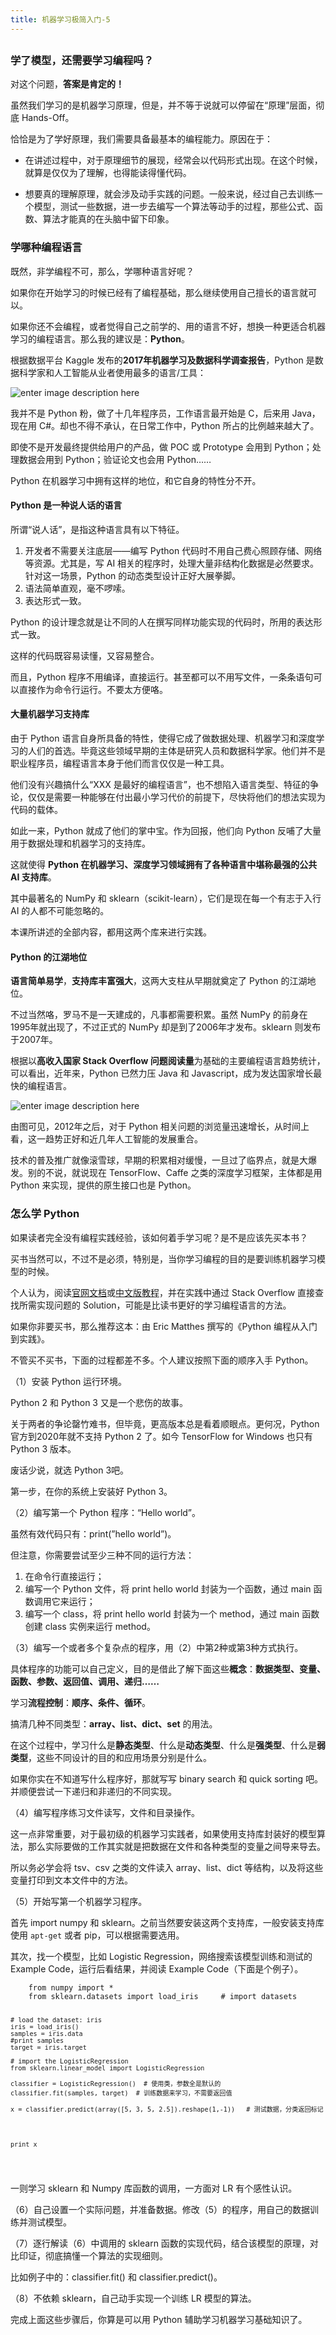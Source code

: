 ```yaml
---
title: 机器学习极简入门-5
---
```

<article id="topicContainer" class="column_content"><h2 class="topic_title"></h2><div><h3 id="">学了模型，还需要学习编程吗？</h3>
<p>对这个问题，<strong>答案是肯定的！</strong></p>
<p>虽然我们学习的是机器学习原理，但是，并不等于说就可以停留在“原理”层面，彻底 Hands-Off。</p>
<p>恰恰是为了学好原理，我们需要具备最基本的编程能力。原因在于：</p>
<ul>
<li><p>在讲述过程中，对于原理细节的展现，经常会以代码形式出现。在这个时候，就算是仅仅为了理解，也得能读得懂代码。</p></li>
<li><p>想要真的理解原理，就会涉及动手实践的问题。一般来说，经过自己去训练一个模型，测试一些数据，进一步去编写一个算法等动手的过程，那些公式、函数、算法才能真的在头脑中留下印象。</p></li>
</ul>
<h3 id="-1">学哪种编程语言</h3>
<p>既然，非学编程不可，那么，学哪种语言好呢？</p>
<p>如果你在开始学习的时候已经有了编程基础，那么继续使用自己擅长的语言就可以。</p>
<p>如果你还不会编程，或者觉得自己之前学的、用的语言不好，想换一种更适合机器学习的编程语言。那么我的建议是：<strong>Python</strong>。</p>
<p>根据数据平台 Kaggle 发布的<strong>2017年机器学习及数据科学调查报告</strong>，Python 是数据科学家和人工智能从业者使用最多的语言/工具：</p>
<p><img src="http://images.gitbook.cn/59760b50-283b-11e8-af87-dd375eb9daa2" alt="enter image description here" /></p>
<p>我并不是 Python 粉，做了十几年程序员，工作语言最开始是 C，后来用 Java，现在用 C#。却也不得不承认，在日常工作中，Python 所占的比例越来越大了。</p>
<p>即使不是开发最终提供给用户的产品，做 POC 或 Prototype 会用到 Python；处理数据会用到 Python；验证论文也会用 Python……</p>
<p>Python 在机器学习中拥有这样的地位，和它自身的特性分不开。</p>
<h4 id="python">Python 是一种说人话的语言</h4>
<p>所谓“说人话”，是指这种语言具有以下特征。</p>
<ol>
<li>开发者不需要关注底层——编写 Python 代码时不用自己费心照顾存储、网络等资源。尤其是，写 AI 相关的程序时，处理大量非结构化数据是必然要求。针对这一场景，Python 的动态类型设计正好大展拳脚。</li>
<li>语法简单直观，毫不啰嗦。</li>
<li>表达形式一致。</li>
</ol>
<p>Python 的设计理念就是让不同的人在撰写同样功能实现的代码时，所用的表达形式一致。</p>
<p>这样的代码既容易读懂，又容易整合。</p>
<p>而且，Python 程序不用编译，直接运行。甚至都可以不用写文件，一条条语句可以直接作为命令行运行。不要太方便咯。</p>
<h4 id="-2">大量机器学习支持库</h4>
<p>由于 Python 语言自身所具备的特性，使得它成了做数据处理、机器学习和深度学习的人们的首选。毕竟这些领域早期的主体是研究人员和数据科学家。他们并不是职业程序员，编程语言本身于他们而言仅仅是一种工具。</p>
<p>他们没有兴趣搞什么“XXX 是最好的编程语言”，也不想陷入语言类型、特征的争论，仅仅是需要一种能够在付出最小学习代价的前提下，尽快将他们的想法实现为代码的载体。</p>
<p>如此一来，Python 就成了他们的掌中宝。作为回报，他们向 Python 反哺了大量用于数据处理和机器学习的支持库。</p>
<p>这就使得 <strong>Python 在机器学习、深度学习领域拥有了各种语言中堪称最强的公共 AI 支持库</strong>。</p>
<p>其中最著名的 NumPy 和 sklearn（scikit-learn），它们是现在每一个有志于入行 AI 的人都不可能忽略的。</p>
<p>本课所讲述的全部内容，都用这两个库来进行实践。</p>
<h4 id="python-1">Python 的江湖地位</h4>
<p><strong>语言简单易学</strong>，<strong>支持库丰富强大</strong>，这两大支柱从早期就奠定了 Python 的江湖地位。</p>
<p>不过当然咯，罗马不是一天建成的，凡事都需要积累。虽然 NumPy 的前身在1995年就出现了，不过正式的 NumPy 却是到了2006年才发布。sklearn 则发布于2007年。</p>
<p>根据以<strong>高收入国家 Stack Overflow 问题阅读量</strong>为基础的主要编程语言趋势统计，可以看出，近年来，Python 已然力压 Java 和 Javascript，成为发达国家增长最快的编程语言。</p>
<p><img src="http://images.gitbook.cn/a0784c20-283b-11e8-ae43-3f6646d4175f" alt="enter image description here" /></p>
<p>由图可见，2012年之后，对于 Python 相关问题的浏览量迅速增长，从时间上看，这一趋势正好和近几年人工智能的发展重合。</p>
<p>技术的普及推广就像滚雪球，早期的积累相对缓慢，一旦过了临界点，就是大爆发。别的不说，就说现在 TensorFlow、Caffe 之类的深度学习框架，主体都是用 Python 来实现，提供的原生接口也是 Python。</p>
<h3 id="python-2">怎么学 Python</h3>
<p>如果读者完全没有编程实践经验，该如何着手学习呢？是不是应该先买本书？</p>
<p>买书当然可以，不过不是必须，特别是，当你学习编程的目的是要训练机器学习模型的时候。</p>
<p>个人认为，阅读<a href="https://www.python.org/doc/">官网文档</a>或<a href="http://www.pythondoc.com/pythontutorial3/index.html">中文版教程</a>，并在实践中通过 Stack Overflow 直接查找所需实现问题的 Solution，可能是比读书更好的学习编程语言的方法。</p>
<p>如果你非要买书，那么推荐这本：由 Eric Matthes 撰写的《Python 编程从入门到实践》。</p>
<p>不管买不买书，下面的过程都差不多。个人建议按照下面的顺序入手 Python。</p>
<p>（1）安装 Python 运行环境。</p>
<p>Python 2 和 Python 3 又是一个悲伤的故事。</p>
<p>关于两者的争论罄竹难书，但毕竟，更高版本总是看着顺眼点。更何况，Python 官方到2020年就不支持 Python 2 了。如今 TensorFlow for Windows 也只有 Python 3 版本。</p>
<p>废话少说，就选 Python 3吧。</p>
<p>第一步，在你的系统上安装好 Python 3。</p>
<p>（2）编写第一个 Python 程序：“Hello world”。</p>
<p>虽然有效代码只有：print(”hello world”)。</p>
<p>但注意，你需要尝试至少三种不同的运行方法：</p>
<ol>
<li>在命令行直接运行；</li>
<li>编写一个 Python 文件，将 print hello world 封装为一个函数，通过 main 函数调用它来运行；</li>
<li>编写一个 class，将 print hello world 封装为一个 method，通过 main 函数创建 class 实例来运行 method。</li>
</ol>
<p>（3）编写一个或者多个复杂点的程序，用（2）中第2种或第3种方式执行。</p>
<p>具体程序的功能可以自己定义，目的是借此了解下面这些<strong>概念</strong>：<strong>数据类型、变量、函数、参数、返回值、调用、递归……</strong></p>
<p>学习<strong>流程控制</strong>：<strong>顺序、条件、循环</strong>。</p>
<p>搞清几种不同类型：<strong>array、list、dict、set</strong> 的用法。</p>
<p>在这个过程中，学习什么是<strong>静态类型</strong>、什么是<strong>动态类型</strong>、什么是<strong>强类型</strong>、什么是<strong>弱类型</strong>，这些不同设计的目的和应用场景分别是什么。</p>
<p>如果你实在不知道写什么程序好，那就写写 binary search 和 quick sorting 吧。并顺便尝试一下递归和非递归的不同实现。</p>
<p>（4）编写程序练习文件读写，文件和目录操作。</p>
<p>这一点非常重要，对于最初级的机器学习实践者，如果使用支持库封装好的模型算法，那么实际要做的工作其实就是把数据在文件和各种类型的变量之间导来导去。</p>
<p>所以务必学会将 tsv、csv 之类的文件读入 array、list、dict 等结构，以及将这些变量打印到文本文件中的方法。</p>
<p>（5）开始写第一个机器学习程序。</p>
<p>首先 import numpy 和 sklearn。之前当然要安装这两个支持库，一般安装支持库使用 <code>apt-get</code> 或者 pip，可以根据需要选用。</p>
<p>其次，找一个模型，比如 Logistic Regression，网络搜索该模型训练和测试的 Example Code，运行后看结果，并阅读 Example Code（下面是个例子）。</p>
<pre><code>    from numpy import *   
    from sklearn.datasets import load_iris     # import datasets  

    # load the dataset: iris  
    iris = load_iris()   
    samples = iris.data  
    #print samples   
    target = iris.target   

    # import the LogisticRegression  
    from sklearn.linear_model import LogisticRegression   

    classifier = LogisticRegression()  # 使用类，参数全是默认的  
    classifier.fit(samples, target)  # 训练数据来学习，不需要返回值  

    x = classifier.predict(array([5, 3, 5, 2.5]).reshape(1,-1))   # 测试数据，分类返回标记  




    print x   
</code></pre>
<p>一则学习 sklearn 和 Numpy 库函数的调用，一方面对 LR 有个感性认识。</p>
<p>（6）自己设置一个实际问题，并准备数据。修改（5）的程序，用自己的数据训练并测试模型。</p>
<p>（7）逐行解读（6）中调用的 sklearn 函数的实现代码，结合该模型的原理，对比印证，彻底搞懂一个算法的实现细则。 </p>
<p>比如例子中的：classifier.fit() 和 classifier.predict()。</p>
<p>（8）不依赖 sklearn，自己动手实现一个训练 LR 模型的算法。</p>
<p>完成上面这些步骤后，你算是可以用 Python 辅助学习机器学习基础知识了。</p></div></article>